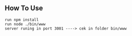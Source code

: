 ## How To Use

```
run npm install 
run node ./bin/www
server runing in port 3001 ----> cek in folder bin/www
```
